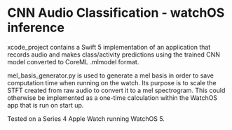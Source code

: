 # CNN Audio Classification - watchOS inference

xcode_project contains a Swift 5 implementation of an application that records audio and makes class/activity predictions using the trained CNN model converted to CoreML .mlmodel format.

mel_basis_generator.py is used to generate a mel basis in order to save computation time when running on the watch. Its purpose is to scale the STFT created from raw audio to convert it to a mel spectrogram. This could otherwise be implemented as a one-time calculation within the WatchOS app that is run on start up.

Tested on a Series 4 Apple Watch running WatchOS 5.
